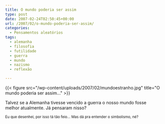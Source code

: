 ```yaml
---
title: O mundo poderia ser assim
type: post
date: 2007-02-24T02:50:45+00:00
url: /2007/02/o-mundo-poderia-ser-assim/
categories:
  - Pensamentos aleatórios
tags:
  - alemanha
  - filosofia
  - futilidade
  - guerra
  - mundo
  - nazismo
  - reflexão

---
```

{{< figure src="/wp-content/uploads/2007/02/mundoestranho.jpg" title="O mundo poderia ser assim..." >}}

Talvez se a Alemanha tivesse vencido a guerra o nosso mundo fosse melhor atualmente. Já pensaram nisso?

<small>Eu que desenhei, por isso tá tão feio… Mas dá pra entender o simbolismo, né?</small>
